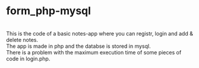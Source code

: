 # form_php-mysql
<br>
This is the code of a basic notes-app where you can registr, login and add & delete notes.<br/>The app is made in php and the databse is stored in mysql.<br/> There is a problem with the maximum execution time of some pieces of code in login.php.

